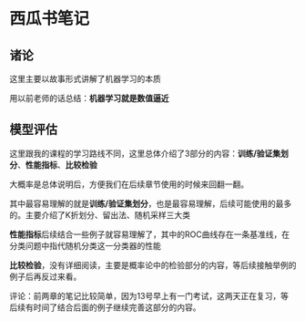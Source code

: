 # 西瓜书笔记

## 诸论

这里主要以故事形式讲解了机器学习的本质

用以前老师的话总结：**机器学习就是数值逼近**

## 模型评估

这里跟我的课程的学习路线不同，这里总体介绍了3部分的内容：**训练/验证集划分**、**性能指标**、**比较检验**

大概率是总体说明后，方便我们在后续章节使用的时候来回翻一翻。

其中最容易理解的就是**训练/验证集划分**，也是最容易理解，后续可能使用的最多的。主要介绍了K折划分、留出法、随机采样三大类

**性能指标**后续结合一些例子就容易理解了，其中的ROC曲线存在一条基准线，在分类问题中指代随机分类这一分类器的性能

**比较检验**，没有详细阅读，主要是概率论中的检验部分的内容，等后续接触举例的例子后再反过来看。


评论：前两章的笔记比较简单，因为13号早上有一门考试，这两天正在复习，等后续有时间了结合后面的例子继续完善这部分的内容。